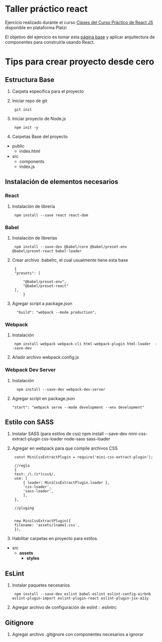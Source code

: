 # Taller práctico react

Ejercicio realizado durante el curso [Clases del Curso Práctico de React JS](https://platzi.com/clases/react-ejs/) disponible en plataforma Platzi

El objetivo del ejercicio es tomar esta [página base](https://github.com/platzi/curso-frontend-escuelajs) y aplicar arquitectura de componentes para construirla usando React.

# Tips para crear proyecto desde cero

## Estructura Base
1. Carpeta específica para el proyecto
2. Iniciar repo de git

        git init

3. Iniciar proyecto de Node.js

        npm init -y

4. Carpetas Base del proyecto

 + public
    + index.html
 + src
    + components
    + index.js

## Instalación de elementos necesarios

### React

1. Instalación de librería

        npm install --save react react-dom

### Babel

1. Instalación de librerías

        npm install --save-dev @babel/core @babel/preset-env @babel/preset-react babel-loader

2. Crear archivo .babelrc, el cual usualmente tiene esta base

        {
        "presets": [

            "@babel/preset-env",
            "@babel/preset-react"
        ],
            }
3. Agregar script a package.json

         "build": "webpack --mode production",

### Webpack

1. Instalación

        npm install webpack webpack-cli html-webpack-plugin html-loader  --save-dev

2. Añadir archivo webpack.config.js

### Webpack Dev Server

1. Instalación

         npm install --save-dev webpack-dev-server

11. Agregar script en package.json 

        "start": "webpack serve --mode development --env development"

## Estilo con SASS
1. Instalar SASS (para estilos de css)
        npm install --save-dev mini-css-extract-plugin css-loader node-sass sass-loader

2. Agregar en webpack para que compile archivos CSS

        const MiniCssExtractPlugin = require('mini-css-extract-plugin');

        //regla
        {
        test: /\.(s*)css$/,
        use: [
            { loader: MiniCssExtractPlugin.loader },
            'css-loader',
            'sass-loader',
            ],
        },

        //pluging

    
        new MiniCssExtractPlugin({
        filename: 'assets/[name].css',
        }),


3. Habilitar carpetas en proyecto para estilos.
 + src
    + **assets**
        + **styles**

## EsLint
1. Instalar paquetes necesarios

        npm install --save-dev eslint babel-eslint eslint-config-airbnb eslint-plugin-import eslint-plugin-react eslint-plugin-jsx-a11y

2. Agregar archivo de configuración de eslint : .eslintrc

## Gitignore
1. Agregar archivo .gitignore con componentes necesarios a ignorar
